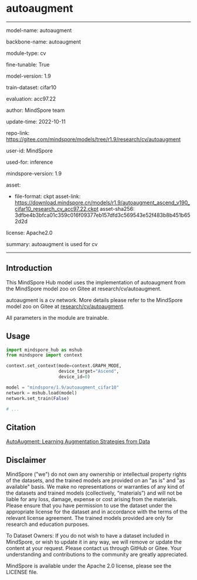 # autoaugment

---

model-name: autoaugment

backbone-name: autoaugment

module-type: cv

fine-tunable: True

model-version: 1.9

train-dataset: cifar10

evaluation: acc97.22

author: MindSpore team

update-time: 2022-10-11

repo-link: <https://gitee.com/mindspore/models/tree/r1.9/research/cv/autoaugment>

user-id: MindSpore

used-for: inference

mindspore-version: 1.9

asset:

-
    file-format: ckpt
    asset-link: <https://download.mindspore.cn/models/r1.9/autoaugment_ascend_v190_cifar10_research_cv_acc97.22.ckpt>
    asset-sha256: 3dfbe4b3bfca01c359c016f09377eb157dfd3c569543e52f483b8b451b652d2d

license: Apache2.0

summary: autoaugment is used for cv

---

## Introduction

This MindSpore Hub model uses the implementation of autoaugment from the MindSpore model zoo on Gitee at research/cv/autoaugment.

autoaugment is a cv network. More details please refer to the MindSpore model zoo on Gitee at [research/cv/autoaugment](https://gitee.com/mindspore/models/blob/r1.9/research/cv/autoaugment/README_CN.md).

All parameters in the module are trainable.

## Usage

```python
import mindspore_hub as mshub
from mindspore import context

context.set_context(mode=context.GRAPH_MODE,
                    device_target="Ascend",
                    device_id=0)

model = "mindspore/1.9/autoaugment_cifar10"
network = mshub.load(model)
network.set_train(False)

# ...
```

## Citation

[AutoAugment: Learning Augmentation Strategies from Data](https://openaccess.thecvf.com/content_CVPR_2019/papers/Cubuk_AutoAugment_Learning_Augmentation_Strategies_From_Data_CVPR_2019_paper.pdf)

## Disclaimer

MindSpore ("we") do not own any ownership or intellectual property rights of the datasets, and the trained models are provided on an "as is" and "as available" basis. We make no representations or warranties of any kind of the datasets and trained models (collectively, “materials”) and will not be liable for any loss, damage, expense or cost arising from the materials. Please ensure that you have permission to use the dataset under the appropriate license for the dataset and in accordance with the terms of the relevant license agreement. The trained models provided are only for research and education purposes.

To Dataset Owners: If you do not wish to have a dataset included in MindSpore, or wish to update it in any way, we will remove or update the content at your request. Please contact us through GitHub or Gitee. Your understanding and contributions to the community are greatly appreciated.

MindSpore is available under the Apache 2.0 license, please see the LICENSE file.
